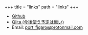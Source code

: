 +++
title = "links" 
path = "links"
+++

- [Github](https://github.com/figaro-san)
- [Qiita (今後使う予定は無い)](https://qiita.com/Figaro-san)
- Email: port_figaro@protonmail.com
